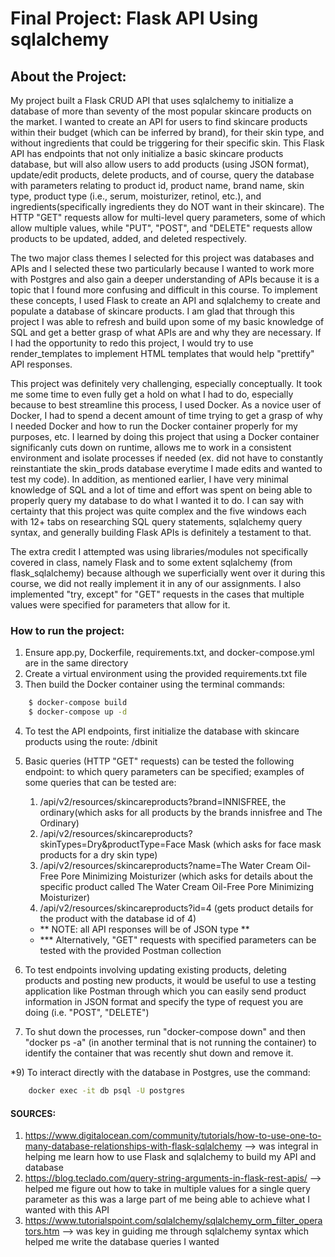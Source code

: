 # Final Project: Flask API Using sqlalchemy

## About the Project:
My project built a Flask CRUD API that uses sqlalchemy to initialize a database of more than seventy of the most popular skincare products on the market. I wanted to create an API for users to find skincare products within their budget (which can be inferred by brand), for their skin type, and without ingredients that could be triggering for their specific skin. This Flask API has endpoints that not only initialize a basic skincare products database, but will also allow users to add products (using JSON format), update/edit products, delete products, and of course, query the database with parameters relating to product id, product name, brand name, skin type, product type (i.e., serum, moisturizer, retinol, etc.), and ingredients(specifically ingredients they do NOT want in their skincare). The HTTP "GET" requests allow for multi-level query parameters, some of which allow multiple values, while "PUT", "POST", and "DELETE" requests allow products to be updated, added, and deleted respectively. 
    
The two major class themes I selected for this project was databases and APIs and I selected these two particularly because I wanted to work more with Postgres and also gain a deeper understanding of APIs because it is a topic that I found more confusing and difficult in this course. To implement these concepts, I used Flask to create an API and sqlalchemy to create and populate a database of skincare products. I am glad that through this project I was able to refresh and build upon some of my basic knowledge of SQL and get a better grasp of what APIs are and why they are necessary. If I had the opportunity to redo this project, I would try to use render_templates to implement HTML templates that would help "prettify" API responses.

This project was definitely very challenging, especially conceptually. It took me some time to even fully get a hold on what I had to do, especially because to best streamline this process, I used Docker. As a novice user of Docker, I had to spend a decent amount of time trying to get a grasp of why I needed Docker and how to run the Docker container properly for my purposes, etc. I learned by doing this project that using a Docker container significanly cuts down on runtime, allows me to work in a consistent environment and isolate processes if needed (ex. did not have to constantly reinstantiate the skin_prods database everytime I made edits and wanted to test my code). In addition, as mentioned earlier, I have very minimal knowledge of SQL and a lot of time and effort was spent on being able to properly query my database to do what I wanted it to do. I can say with certainty that this project was quite complex and the five windows each with 12+ tabs on researching SQL query statements, sqlalchemy query syntax, and generally building Flask APIs is definitely a testament to that. 

The extra credit I attempted was using libraries/modules not specifically covered in class, namely Flask and to some extent sqlalchemy (from flask_sqlalchemy) because although we superficially went over it during this course, we did not really implement it in any of our assignments. I also implemented "try, except" for "GET" requests in the cases that multiple values were specified for parameters that allow for it. 

### How to run the project:
1) Ensure app.py, Dockerfile, requirements.txt, and docker-compose.yml are in the same directory
2) Create a virtual environment using the provided requirements.txt file
3) Then build the Docker container using the terminal commands:

```bash
    $ docker-compose build
    $ docker-compose up -d
```

4) To test the API endpoints, first initialize the database with skincare products using the route:
    /dbinit
5) Basic queries (HTTP "GET" requests) can be tested the following endpoint:
    to which query parameters can be specified; examples of some queries that can be tested are:
     1. /api/v2/resources/skincareproducts?brand=INNISFREE, the ordinary(which asks for all products by the brands innisfree and The Ordinary)
     2. /api/v2/resources/skincareproducts?skinTypes=Dry&productType=Face Mask (which asks for face mask products for a dry skin type)
     3. /api/v2/resources/skincareproducts?name=The Water Cream Oil-Free Pore Minimizing Moisturizer (which asks for details about the specific product called The Water Cream Oil-Free Pore Minimizing Moisturizer)
     4. /api/v2/resources/skincareproducts?id=4 (gets product details for the product with the database id of 4)

    - ** NOTE: all API responses will be of JSON type **
    - *** Alternatively, "GET" requests with specified parameters can be tested with the provided Postman collection
6) To test endpoints involving updating existing products, deleting products and posting new products, it would be useful to use a testing application like Postman through which you can easily send product information in JSON format and specify the type of request you are doing (i.e. "POST", "DELETE")
7) To shut down the processes, run "docker-compose down" and then "docker ps -a" (in another terminal that is not running the container) to identify the container that was recently shut down and remove it.

*9) To interact directly with the database in Postgres, use the command:

```bash
    docker exec -it db psql -U postgres
```

#### SOURCES:
1) https://www.digitalocean.com/community/tutorials/how-to-use-one-to-many-database-relationships-with-flask-sqlalchemy --> was integral in helping me learn how to use Flask and sqlalchemy to build my API and database
2) https://blog.teclado.com/query-string-arguments-in-flask-rest-apis/ --> helped me figure out how to take in multiple values for a single query parameter as this was a large part of me being able to achieve what I wanted with this API
3) https://www.tutorialspoint.com/sqlalchemy/sqlalchemy_orm_filter_operators.htm --> was key in guiding me through sqlalchemy syntax which helped me write the database queries I wanted
